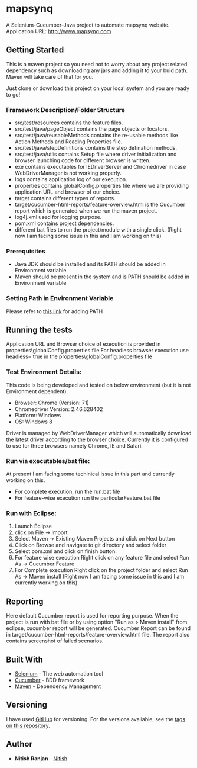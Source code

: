 # mapsynq

A Selenium-Cucumber-Java project to automate mapsynq website.
Application URL: http://www.mapsynq.com 

## Getting Started

This is a maven project so you need not to worry about any project related dependency such as downloading any jars and adding it to your buid path. Maven will take care of that for you.

Just clone or download this project on your local system and you are ready to go!

### Framework Description/Folder Structure
* src/test/resources contains the feature files.
* src/test/java/pageObject contains the page objects or locators.
* src/test/java/reusableMethods contains the re-usable methods like Action Methods and Reading Properties file.
* src/test/java/stepDefinitions contains the step defination methods.
* src/test/java/utlis contains Setup file where driver initialization and browser launching code for different browser is written.
* exe contains executables for IEDriverServer and Chromedriver in case WebDriverManager is not working properly.
* logs contains application log of our execution.
* properties contains globalConfig.properties file where we are providing application URL and browser of our choice.
* target contains different types of reports. 
* target/cucumber-html-reports/feature-overview.html is the Cucumber report which is generated when we run the maven project.
* log4j.xml used for logging purpose.
* pom.xml contains project dependencies.
* different bat files to run the project/module with a single click. (Right now I am facing some issue in this and I am working on this)

### Prerequisites

* Java JDK should be installed and its PATH should be added in Environment variable
* Maven should be present in the system and is PATH should be added in Environment variable

### Setting Path in Environment Variable

Please refer to [this link](https://www.java.com/en/download/help/path.xml) for adding PATH

## Running the tests

Application URL and Browser choice of execution is provided in properties\globalConfig.properties file
For headless browser execution use headless= true in the properties\globalConfig.properties file

### Test Environment Details:
This code is being developed and tested on below environment (but it is not Environment dependent).  
* Browser: Chrome (Version: 71)
* Chromedriver Version: 2.46.628402
* Platform: Windows
* OS: Windows 8

Driver is managed by WebDriverManager which will automatically download the latest driver according to the browser choice.
Currently it is configured to use for three browsers namely Chrome, IE and Safari.

### Run via executables/bat file:
At present I am facing some techinical issue in this part and currently working on this.

* For complete execution, run the run.bat file
* For feature-wise execution run the particularFeature.bat file

### Run with Eclipse:

1. Launch Eclipse
2. click on File -> Import
3. Select Maven -> Existing Maven Projects and click on Next button
4. Click on Browse and navigate to git directory and select folder
5. Select pom.xml and click on finish button.
6. For feature wise execution Right click on any feature file and select Run As -> Cucumber Feature
7. For Complete execution Right click on the project folder and select Run As -> Maven install (Right now I am facing some issue in this and I am currently working on this)

## Reporting
Here default Cucumber report is used for reporting purpose.
When the project is run with bat file or by using option "Run as > Maven install" from eclipse, cucumber report will be generated.
Cucumber Report can be found in target/cucumber-html-reports/feature-overview.html file. The report also contains screenshot of failed scenarios.

## Built With

* [Selenium](https://www.seleniumhq.org/) - The web automation tool
* [Cucumber](https://cucumber.io/) - BDD framework
* [Maven](https://maven.apache.org/) - Dependency Management

## Versioning

I have used [GitHub](https://github.com/) for versioning. For the versions available, see the [tags on this repository](https://github.com/nitishranjan23/mapsynqSelenium/tags). 

## Author

* **Nitish Ranjan** - [Nitish](https://github.com/nitishranjan23)
